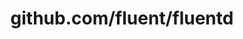 ---
layout: post
title: github.com/fluent/fluentd
categories: link
tags: [انگلیسی, برنامه‌نویسی]
---